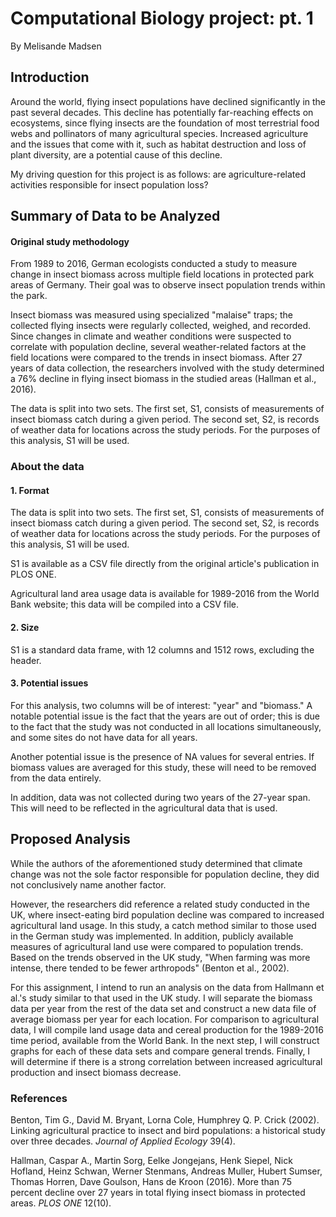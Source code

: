 ﻿# Computational Biology project: pt. 1
 By Melisande Madsen
## Introduction
Around the world, flying insect populations have declined significantly in the past several decades. This decline has potentially far-reaching effects on ecosystems, since flying insects are the foundation of most terrestrial food webs and pollinators of many agricultural species. Increased agriculture and the issues that come with it, such as habitat destruction and loss of plant diversity, are a potential cause of this decline. 

My driving question for this project is as follows: are agriculture-related activities responsible for insect population loss? 

## Summary of Data to be Analyzed

#### Original study methodology 
From 1989 to 2016, German ecologists conducted a study to measure change in insect biomass across multiple field locations in protected park areas of Germany. Their goal was to observe insect population trends within the park. 

Insect biomass was measured using specialized "malaise" traps; the collected flying insects were regularly collected, weighed, and recorded. Since changes in climate and weather conditions were suspected to correlate with population decline, several weather-related factors at the field locations were compared to the trends in insect biomass. After 27 years of data collection, the researchers involved with the study determined a 76% decline in flying insect biomass in the studied areas (Hallman et al., 2016). 

The data is split into two sets. The first set, S1, consists of measurements of insect biomass catch during a given period. The second set, S2, is records of weather data for locations across the study periods. For the purposes of this analysis, S1 will be used. 

### About the data
#### 1. Format
The data is split into two sets. The first set, S1, consists of measurements of insect biomass catch during a given period. The second set, S2, is records of weather data for locations across the study periods. For the purposes of this analysis, S1 will be used. 

S1 is available as a CSV file directly from the original article's publication in PLOS ONE. 

Agricultural land area usage data is available for 1989-2016 from the World Bank website; this data will be compiled into a CSV file. 

#### 2. Size 
S1 is a standard data frame, with 12 columns and 1512 rows, excluding the header. 

#### 3. Potential issues
For this analysis, two columns will be of interest: "year" and "biomass." A notable potential issue is the fact that the years are out of order; this is due to the fact that the study was not conducted in all locations simultaneously, and some sites do not have data for all years.

Another potential issue is the presence of NA values for several entries. If biomass values are averaged for this study, these will need to be removed from the data entirely. 

In addition, data was not collected during two years of the 27-year span. This will need to be reflected in the agricultural data that is used. 

## Proposed Analysis
While the authors of the aforementioned study determined that climate change was not the sole factor responsible for population decline, they did not conclusively name another factor. 

However, the researchers did reference a related study conducted in the UK, where insect-eating bird population decline was compared to increased agricultural land usage. In this study, a catch method similar to those used in the German study was implemented. In addition, publicly available measures of agricultural land use were compared to population trends. Based on the trends observed in the UK study, "When farming was more intense, there tended to be fewer arthropods" (Benton et al., 2002). 

For this assignment, I intend to run an analysis on the data from Hallmann et al.'s study similar to that used in the UK study. I will separate the biomass data per year from the rest of the data set and construct a new data file of average biomass per year for each location. For comparison to agricultural data, I will compile land usage data and cereal production for the 1989-2016 time period, available from the World Bank. In the next step, I will construct graphs for each of these data sets and compare general trends. Finally, I will determine if there is a strong correlation between increased agricultural production and insect biomass decrease. 

### References 

Benton, Tim G., David M. Bryant, Lorna Cole, Humphrey Q. P. Crick (2002). Linking agricultural practice to insect and bird populations: a historical study over three decades. *Journal of Applied Ecology* 39(4). 

Hallman, Caspar A., Martin Sorg, Eelke Jongejans, Henk Siepel, Nick Hofland, Heinz Schwan, Werner Stenmans, Andreas Muller, Hubert Sumser, Thomas Horren, Dave Goulson, Hans de Kroon (2016). More than 75 percent decline over 27 years in total flying insect biomass in protected areas. *PLOS ONE* 12(10). 

